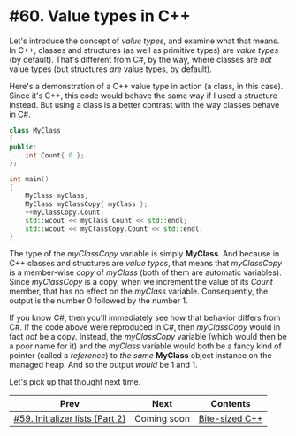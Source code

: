 # #60. Value types in C++

Let's introduce the concept of *value types*, and examine what that means. In C++, classes and structures (as well as primitive types) are *value types* (by default). That's different from C#, by the way, where classes are *not* value types (but structures *are* value types, by default).

Here's a demonstration of a C++ value type in action (a class, in this case). Since it's C++, this code would behave the same way if I used a structure instead. But using a class is a better contrast with the way classes behave in C#.

```cpp
class MyClass
{
public:
    int Count{ 0 };
};

int main()
{
    MyClass myClass;
    MyClass myClassCopy{ myClass };
    ++myClassCopy.Count;
    std::wcout << myClass.Count << std::endl;
    std::wcout << myClassCopy.Count << std::endl;
}
```

The type of the *myClassCopy* variable is simply **MyClass**. And because in C++ classes and structures are *value types*, that means that *myClassCopy* is a member-wise *copy* of *myClass* (both of them are automatic variables). Since *myClassCopy* is a copy, when we increment the value of its *Count* member, that has no effect on the *myClass* variable. Consequently, the output is the number 0 followed by the number 1.

If you know C#, then you'll immediately see how that behavior differs from C#. If the code above were reproduced in C#, then *myClassCopy* would in fact *not* be a copy. Instead, the *myClassCopy* variable (which would then be a poor name for it) and the *myClass* variable would both be a fancy kind of pointer (called a *reference*) to *the same* **MyClass** object instance on the managed heap. And so the output *would* be 1 and 1.

Let's pick up that thought next time.

|Prev|Next|Contents|
|-|-|-|
|[#59. Initializer lists (Part 2)](059.md)|Coming soon|[Bite-sized C++](../README.md)|
